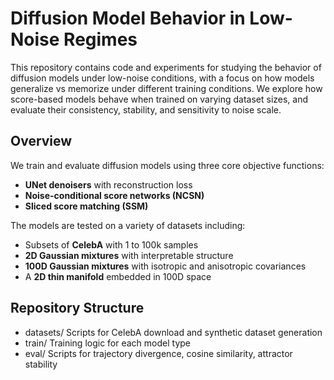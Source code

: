 # Diffusion Model Behavior in Low-Noise Regimes

This repository contains code and experiments for studying the behavior of diffusion models under low-noise conditions, with a focus on how models generalize vs memorize under different training conditions. We explore how score-based models behave when trained on varying dataset sizes, and evaluate their consistency, stability, and sensitivity to noise scale.

## Overview

We train and evaluate diffusion models using three core objective functions:
- **UNet denoisers** with reconstruction loss
- **Noise-conditional score networks (NCSN)**
- **Sliced score matching (SSM)**

The models are tested on a variety of datasets including:
- Subsets of **CelebA** with 1 to 100k samples
- **2D Gaussian mixtures** with interpretable structure
- **100D Gaussian mixtures** with isotropic and anisotropic covariances
- A **2D thin manifold** embedded in 100D space

## Repository Structure
- datasets/ Scripts for CelebA download and synthetic dataset generation
- train/ Training logic for each model type
- eval/ Scripts for trajectory divergence, cosine similarity, attractor stability
